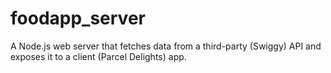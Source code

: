 # foodapp_server
A Node.js web server that fetches data from a third-party (Swiggy) API and exposes it to a client (Parcel Delights) app.
